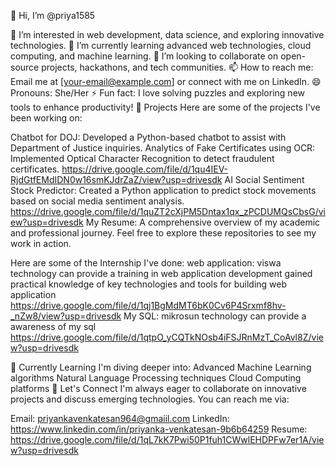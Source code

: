 👋 Hi, I’m @priya1585

👀 I’m interested in web development, data science, and exploring innovative technologies.
🌱 I’m currently learning advanced web technologies, cloud computing, and machine learning.
💞️ I’m looking to collaborate on open-source projects, hackathons, and tech communities.
📫 How to reach me: Email me at [your-email@example.com] or connect with me on LinkedIn.
😄 Pronouns: She/Her
⚡ Fun fact: I love solving puzzles and exploring new tools to enhance productivity!
🔭 Projects
Here are some of the projects I've been working on:

Chatbot for DOJ: Developed a Python-based chatbot to assist with Department of Justice inquiries.
Analytics of Fake Certificates using OCR: Implemented Optical Character Recognition to detect fraudulent certificates.
https://drive.google.com/file/d/1qu4IEV-RjdGtfEMdIDN0w16smKJdrZaZ/view?usp=drivesdk
AI Social Sentiment Stock Predictor: Created a Python application to predict stock movements based on social media sentiment analysis.
https://drive.google.com/file/d/1quZT2cXjPM5Dntax1qx_zPCDUMQsCbsG/view?usp=drivesdk
My Resume: A comprehensive overview of my academic and professional journey.
Feel free to explore these repositories to see my work in action.

Here are some of the Internship I've done:
web application: viswa technology can provide a training in web application development gained practical knowledge of key technologies and tools for building web application 
https://drive.google.com/file/d/1qj1BgMdMT6bK0Cv6P4Srxmf8hv-_nZw8/view?usp=drivesdk
My SQL: mikrosun technology can provide a awareness of my sql 
https://drive.google.com/file/d/1qtpO_yCQTkNOsb4iFSJRnMzT_CoAvl8Z/view?usp=drivesdk


🌱 Currently Learning
I'm diving deeper into:
Advanced Machine Learning algorithms
Natural Language Processing techniques
Cloud Computing platforms
💬 Let's Connect
I'm always eager to collaborate on innovative projects and discuss emerging technologies. You can reach me via:

Email: priyankavenkatesan964@gmaiil.com
LinkedIn: https://www.linkedin.com/in/priyanka-venkatesan-9b6b64259
Resume: https://drive.google.com/file/d/1qL7kK7Pwi50P1fuh1CWwlEHDPFw7er1A/view?usp=drivesdk













